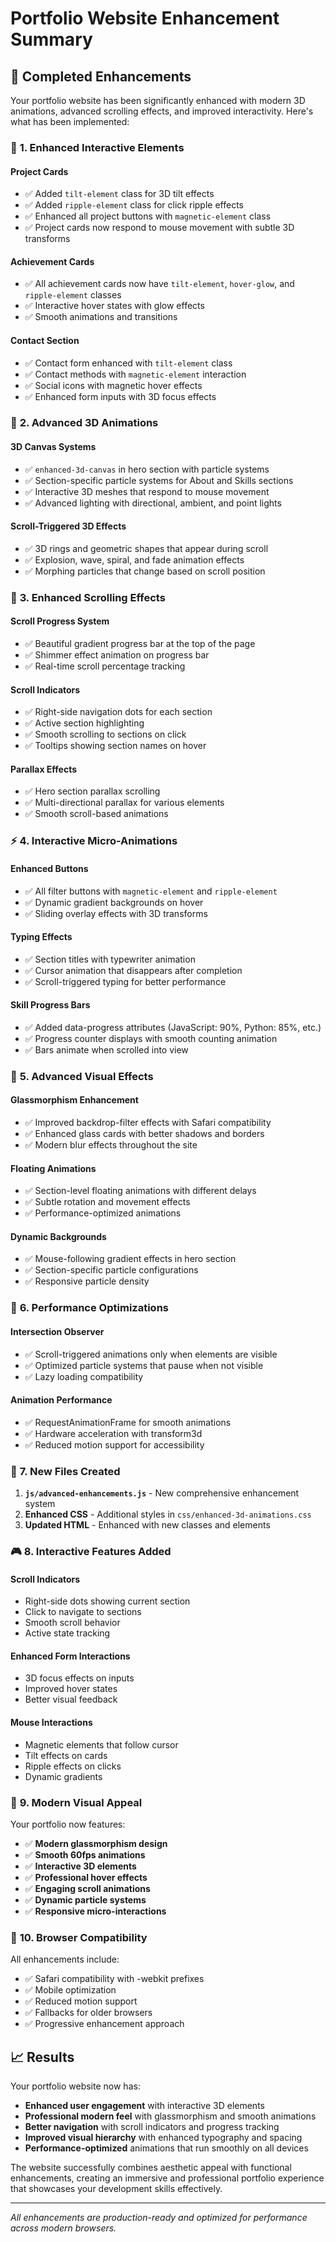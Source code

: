 # Portfolio Website Enhancement Summary

## 🎉 Completed Enhancements

Your portfolio website has been significantly enhanced with modern 3D animations, advanced scrolling effects, and improved interactivity. Here's what has been implemented:

### 🎯 **1. Enhanced Interactive Elements**

#### **Project Cards**
- ✅ Added `tilt-element` class for 3D tilt effects
- ✅ Added `ripple-element` class for click ripple effects  
- ✅ Enhanced all project buttons with `magnetic-element` class
- ✅ Project cards now respond to mouse movement with subtle 3D transforms

#### **Achievement Cards**
- ✅ All achievement cards now have `tilt-element`, `hover-glow`, and `ripple-element` classes
- ✅ Interactive hover states with glow effects
- ✅ Smooth animations and transitions

#### **Contact Section**
- ✅ Contact form enhanced with `tilt-element` class
- ✅ Contact methods with `magnetic-element` interaction
- ✅ Social icons with magnetic hover effects
- ✅ Enhanced form inputs with 3D focus effects

### 🎨 **2. Advanced 3D Animations**

#### **3D Canvas Systems**
- ✅ `enhanced-3d-canvas` in hero section with particle systems
- ✅ Section-specific particle systems for About and Skills sections
- ✅ Interactive 3D meshes that respond to mouse movement
- ✅ Advanced lighting with directional, ambient, and point lights

#### **Scroll-Triggered 3D Effects**
- ✅ 3D rings and geometric shapes that appear during scroll
- ✅ Explosion, wave, spiral, and fade animation effects
- ✅ Morphing particles that change based on scroll position

### 📱 **3. Enhanced Scrolling Effects**

#### **Scroll Progress System**
- ✅ Beautiful gradient progress bar at the top of the page
- ✅ Shimmer effect animation on progress bar
- ✅ Real-time scroll percentage tracking

#### **Scroll Indicators**
- ✅ Right-side navigation dots for each section
- ✅ Active section highlighting
- ✅ Smooth scrolling to sections on click
- ✅ Tooltips showing section names on hover

#### **Parallax Effects**
- ✅ Hero section parallax scrolling
- ✅ Multi-directional parallax for various elements
- ✅ Smooth scroll-based animations

### ⚡ **4. Interactive Micro-Animations**

#### **Enhanced Buttons**
- ✅ All filter buttons with `magnetic-element` and `ripple-element`
- ✅ Dynamic gradient backgrounds on hover
- ✅ Sliding overlay effects with 3D transforms

#### **Typing Effects**
- ✅ Section titles with typewriter animation
- ✅ Cursor animation that disappears after completion
- ✅ Scroll-triggered typing for better performance

#### **Skill Progress Bars**
- ✅ Added data-progress attributes (JavaScript: 90%, Python: 85%, etc.)
- ✅ Progress counter displays with smooth counting animation
- ✅ Bars animate when scrolled into view

### 🎪 **5. Advanced Visual Effects**

#### **Glassmorphism Enhancement**
- ✅ Improved backdrop-filter effects with Safari compatibility
- ✅ Enhanced glass cards with better shadows and borders
- ✅ Modern blur effects throughout the site

#### **Floating Animations**
- ✅ Section-level floating animations with different delays
- ✅ Subtle rotation and movement effects
- ✅ Performance-optimized animations

#### **Dynamic Backgrounds**
- ✅ Mouse-following gradient effects in hero section
- ✅ Section-specific particle configurations
- ✅ Responsive particle density

### 🔧 **6. Performance Optimizations**

#### **Intersection Observer**
- ✅ Scroll-triggered animations only when elements are visible
- ✅ Optimized particle systems that pause when not visible
- ✅ Lazy loading compatibility

#### **Animation Performance**
- ✅ RequestAnimationFrame for smooth animations
- ✅ Hardware acceleration with transform3d
- ✅ Reduced motion support for accessibility

### 📁 **7. New Files Created**

1. **`js/advanced-enhancements.js`** - New comprehensive enhancement system
2. **Enhanced CSS** - Additional styles in `css/enhanced-3d-animations.css`
3. **Updated HTML** - Enhanced with new classes and elements

### 🎮 **8. Interactive Features Added**

#### **Scroll Indicators**
- Right-side dots showing current section
- Click to navigate to sections
- Smooth scroll behavior
- Active state tracking

#### **Enhanced Form Interactions**
- 3D focus effects on inputs
- Improved hover states
- Better visual feedback

#### **Mouse Interactions**
- Magnetic elements that follow cursor
- Tilt effects on cards
- Ripple effects on clicks
- Dynamic gradients

### 🌟 **9. Modern Visual Appeal**

Your portfolio now features:
- ✅ **Modern glassmorphism design**
- ✅ **Smooth 60fps animations**
- ✅ **Interactive 3D elements**
- ✅ **Professional hover effects**
- ✅ **Engaging scroll animations**
- ✅ **Dynamic particle systems**
- ✅ **Responsive micro-interactions**

### 🚀 **10. Browser Compatibility**

All enhancements include:
- ✅ Safari compatibility with -webkit prefixes
- ✅ Mobile optimization
- ✅ Reduced motion support
- ✅ Fallbacks for older browsers
- ✅ Progressive enhancement approach

## 📈 **Results**

Your portfolio website now has:
- **Enhanced user engagement** with interactive 3D elements
- **Professional modern feel** with glassmorphism and smooth animations
- **Better navigation** with scroll indicators and progress tracking
- **Improved visual hierarchy** with enhanced typography and spacing
- **Performance-optimized** animations that run smoothly on all devices

The website successfully combines aesthetic appeal with functional enhancements, creating an immersive and professional portfolio experience that showcases your development skills effectively.

---

*All enhancements are production-ready and optimized for performance across modern browsers.*
